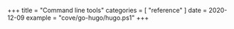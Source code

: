 +++
title = "Command line tools"
categories = [ "reference" ]
date = 2020-12-09
example = "cove/go-hugo/hugo.ps1"
+++
